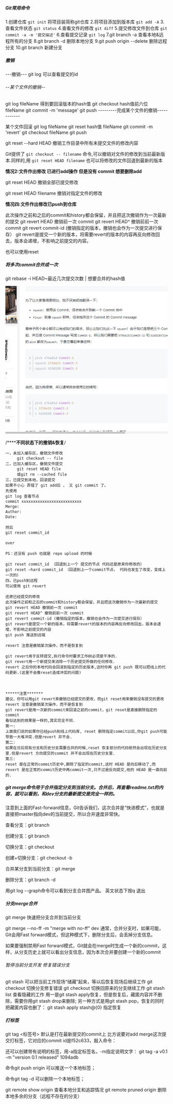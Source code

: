 ##### Git常用命令

1.创建仓库 `git init` 将项目装简称git仓库
2.将项目添加到版本库 `git add -A`
3.查看文件状态 `git status`
4.查看文件的修改 `git diff`
5.提交修改文件到仓库 `git commit -a -m '提交描述'`
6.查看提交记录 `git log`
7.git branch -a   查看本地&远程所有的分支
8.git branch -d <branchName>删除本地分支
9.git push origin --delete <BranchName>删除远程分支
10.git branch <branchName>新建分支

##### 撤销

---撤销---
git log  可以查看提交的id

###### --某个文件的撤销--

git log fileName      得到要回滚版本的hash值
git checkout hash值前六位  fileName
git commit -m 'message'
git push
---------完成某个文件的撤销------------

某个文件回滚
git log fileName
git reset hash值  fileName
git commit -m 'revert'
git checkout fileName
git push 



git reset --hard HEAD  撤销工作目录中所有未提交文件的修改内容

Git提供了 `git checkout -- filename` 命令,可以撤销对文件的修改到当前最新版本.同样的,用 `git reset HEAD filename` 也可以将修改的文件回退到最新的版本

**情况2:文件作出修改  已进行add操作 但是没有 commit   想要删除add**

git reset HEAD     撤销全部已提交修改

git reset HEAD filename    撤销对指定文件的修改

**情况四:文件作出修改已push到仓库**   

此次操作之前和之后的commit和history都会保留，并且把这次撤销作为一次最新的提交 
git revert HEAD  撤销前一次 commit 
git revert HEAD^  撤销前前一次 commit 
git revert commit-id  (撤销指定的版本，撤销也会作为一次提交进行保存） 
git revert是提交一个新的版本，将需要revert的版本的内容再反向修改回去，版本会递增，不影响之前提交的内容。

也可以使用reset 



##### 将多次commit合并成一次

git rebase  -i HEAD~最近几次提交次数 | 想要合并的hash值

<img src="QQ截图20181129141923.jpg">

/**********不同状态下的撤销&恢复******/

```
一，未加入缓存区，撤销文件修改
     git checkout -- file
二，已加入缓存区，撤销文件提交
     git reset HEAD file
     或git rm --cached file
三，已提交到本地，回滚提交
如果不小心 弄错了 git add后 ， 又 git commit 了。 
先使用 
git log 查看节点 
commit xxxxxxxxxxxxxxxxxxxxxxxxxx 
Merge: 
Author: 
Date:

然后 
git reset commit_id

over

PS：还没有 push 也就是 repo upload 的时候

git reset commit_id （回退到上一个 提交的节点 代码还是原来你修改的） 
git reset –hard commit_id （回退到上一个commit节点， 代码也发生了改变，变成上一次的）
四，已push到远程
可以使用 git revert

还原已经提交的修改 
此次操作之前和之后的commit和history都会保留，并且把这次撤销作为一次最新的提交 
git revert HEAD 撤销前一次 commit 
git revert HEAD^ 撤销前前一次 commit 
git revert commit-id (撤销指定的版本，撤销也会作为一次提交进行保存） 
git revert是提交一个新的版本，将需要revert的版本的内容再反向修改回去，版本会递增，不影响之前提交的内容
git push 推送到远端

revert 注意是撤销某次操作，而不是恢复到

git revert用于反转提交,执行命令时要求工作树必须是干净的.
git revert用一个新提交来消除一个历史提交所做的任何修改.
revert 之后你的本地代码会回滚到指定的历史版本,这时你再 git push 既可以把线上的代码更新.(这里不会像reset造成冲突的问题)



******注意*******
建议，你可以用git revert来撤销已经提交的更改，而git reset用来撤销没有提交的更改
revert 注意是撤销某次操作，而不是恢复到
git revert是用一次新的commit来回滚之前的commit，git reset是直接删除指定的commit
看似达到的效果是一样的,其实完全不同.
第一:
上面我们说的如果你已经push到线上代码库, reset 删除指定commit以后,你git push可能导致一大堆冲突.但是revert 并不会.
第二:
如果在日后现有分支和历史分支需要合并的时候,reset 恢复部分的代码依然会出现在历史分支里.但是revert 方向提交的commit 并不会出现在历史分支里.
第三:
reset 是在正常的commit历史中,删除了指定的commit,这时 HEAD 是向后移动了,而 revert 是在正常的commit历史中再commit一次,只不过是反向提交,他的 HEAD 是一直向前的.
```



##### git merge命令用于合并指定分支到当前分支。合并后，再查看readme.txt的内容，就可以看到，和dev分支的最新提交是完全一样的。

注意到上面的Fast-forward信息，Git告诉我们，这次合并是“快进模式”，也就是直接把master指向dev的当前提交，所以合并速度非常快。

查看分支：git branch

创建分支：git branch <name>

切换分支：git checkout <name>

创建+切换分支：git checkout -b <name>

合并某分支到当前分支：git merge <name>

删除分支：git branch -d <name>

用git log --graph命令可以看到分支合并图产品。   英文状态下按q  退出

##### 分支merge合并

git merge <branchName>  快速把分支合并到当前分支

 git merge --no-ff -m "merge with no-ff" dev       通常，合并分支时，如果可能，Git会用Fast forward模式，但这种模式下，删除分支后，会丢掉分支信息。

如果要强制禁用Fast forward模式，Git就会在merge时生成一个新的commit，这样，从分支历史上就可以看出分支信息，因为本次合并要创建一个新的commit





###### 暂停当前分支开发 修复错误分支

git stash   可以把当前工作现场“储藏”起来，等以后恢复现场后继续工作
git checkout <branchName> 切换分支修复错误
git checkout <branchName> 切换回原来的分支继续工作
git stash list 查看隐藏的工作
用一是git stash apply恢复，但是恢复后，藏匿内容并不删除，需要你用git stash drop来删除;
另一种方式是用git stash pop，恢复的同时把藏匿内容也删了：
git stash apply stash@{0}  指定恢复

##### 打标签

git tag <标签号>  默认是打在最新提交的commit上
比方说要对add merge这次提交打标签，它对应的commit id是f52c633，敲入命令：

还可以创建带有说明的标签，用-a指定标签名，-m指定说明文字：
git tag -a v0.1 -m "version 0.1 released" 1094adb

命令git push origin <tagname>可以推送一个本地标签；

命令git tag -d <tagname>可以删除一个本地标签；



git remote show origin 查看本地分支和追踪情况
git remote pruned origin  删除本地多余的分支（远程不存在的分支）